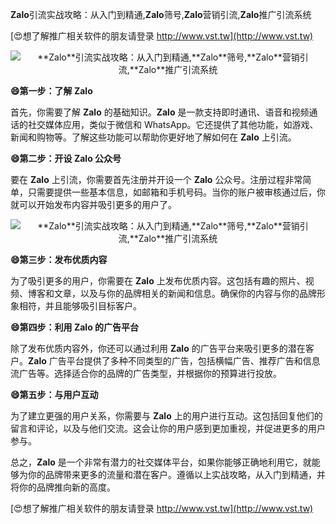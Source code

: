 **Zalo**引流实战攻略：从入门到精通,**Zalo**筛号,**Zalo**营销引流,**Zalo**推广引流系统

[😍想了解推广相关软件的朋友请登录 http://www.vst.tw](http://www.vst.tw)

 <center><img src="https://vst.tw/MP4/tuiguang/png/5.png" alt="**Zalo**引流实战攻略：从入门到精通,**Zalo**筛号,**Zalo**营销引流,**Zalo**推广引流系统"></center>

**😄第一步：了解 **Zalo****

首先，你需要了解 **Zalo** 的基础知识。**Zalo** 是一款支持即时通讯、语音和视频通话的社交媒体应用，类似于微信和 WhatsApp。它还提供了其他功能，如游戏、新闻和购物等。了解这些功能可以帮助你更好地了解如何在 **Zalo** 上引流。

**😄第二步：开设 **Zalo** 公众号**

要在 **Zalo** 上引流，你需要首先注册并开设一个 **Zalo** 公众号。注册过程非常简单，只需要提供一些基本信息，如邮箱和手机号码。当你的账户被审核通过后，你就可以开始发布内容并吸引更多的用户了。

 <center><img src="https://vst.tw/MP4/tuiguang/png/1.png" alt="**Zalo**引流实战攻略：从入门到精通,**Zalo**筛号,**Zalo**营销引流,**Zalo**推广引流系统"></center>

**😄第三步：发布优质内容**

为了吸引更多的用户，你需要在 **Zalo** 上发布优质内容。这包括有趣的照片、视频、博客和文章，以及与你的品牌相关的新闻和信息。确保你的内容与你的品牌形象相符，并且能够吸引目标客户。

**😄第四步：利用 **Zalo** 的广告平台**

除了发布优质内容外，你还可以通过利用 **Zalo** 的广告平台来吸引更多的潜在客户。**Zalo** 广告平台提供了多种不同类型的广告，包括横幅广告、推荐广告和信息流广告等。选择适合你的品牌的广告类型，并根据你的预算进行投放。

**😄第五步：与用户互动**

为了建立更强的用户关系，你需要与 **Zalo** 上的用户进行互动。这包括回复他们的留言和评论，以及与他们交流。这会让你的用户感到更加重视，并促进更多的用户参与。

总之，**Zalo** 是一个非常有潜力的社交媒体平台，如果你能够正确地利用它，就能够为你的品牌带来更多的流量和潜在客户。遵循以上实战攻略，从入门到精通，并将你的品牌推向新的高度。

[😍想了解推广相关软件的朋友请登录 http://www.vst.tw](http://www.vst.tw)




